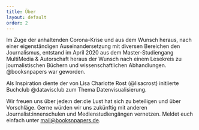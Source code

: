 ```yaml
---
title: Über
layout: default
order: 2
---
```


Im Zuge der anhaltenden Corona-Krise und aus dem Wunsch heraus, nach einer eigenständigen Auseinandersetzung mit diversen Bereichen den Journalismus, entstand im April 2020  aus dem Master-Studiengang MultiMedia & Autorschaft heraus der Wunsch nach einem Lesekreis zu journalistischen Büchern und wissenschaftlichen Abhandlungen. @booksnpapers war geworden.

Als Inspiration diente der von Lisa Charlotte Rost (@lisacrost) initiierte Buchclub @datavisclub zum Thema Datenvisualisierung.

Wir freuen uns über jede:n der:die Lust hat sich zu beteiligen und über Vorschläge. Gerne würden wir uns zukünftig mit anderen Journalist:innenschulen und Medienstudiengängen vernetzen. Meldet euch einfach unter [mail@booksnpapers.de](mailto:mail@booksnpapers.de).